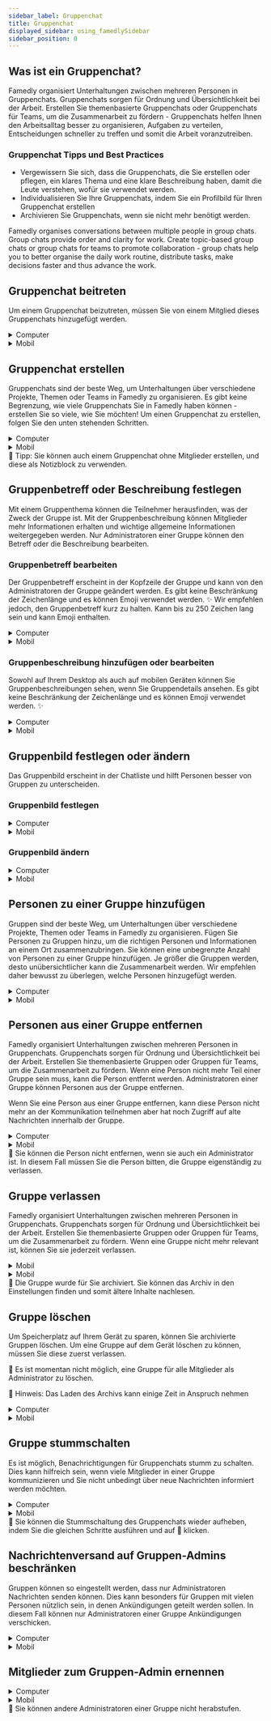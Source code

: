 ```yaml
---
sidebar_label: Gruppenchat
title: Gruppenchat
displayed_sidebar: using_famedlySidebar
sidebar_position: 0
---
```


## Was ist ein Gruppenchat?

<Translate>Famedly organisiert Unterhaltungen zwischen mehreren Personen in Gruppenchats. Gruppenchats sorgen für Ordnung und Übersichtlichkeit bei der Arbeit. Erstellen Sie themenbasierte Gruppenchats oder Gruppenchats für Teams, um die Zusammenarbeit zu fördern - Gruppenchats helfen Ihnen den Arbeitsalltag besser zu organisieren, Aufgaben zu verteilen, Entscheidungen schneller zu treffen und somit die Arbeit voranzutreiben.</Translate>

### Gruppenchat **Tipps und Best Practices**

- Vergewissern Sie sich, dass die Gruppenchats, die Sie erstellen oder pflegen, ein klares Thema und eine klare Beschreibung haben, damit die Leute verstehen, wofür sie verwendet werden.
- Individualisieren Sie Ihre Gruppenchats, indem Sie ein Profilbild für Ihren Gruppenchat erstellen
- Archivieren Sie Gruppenchats, wenn sie nicht mehr benötigt werden.

Famedly organises conversations between multiple people in group chats. Group chats provide order and clarity for work. Create topic-based group chats or group chats for teams to promote collaboration - group chats help you to better organise the daily work routine, distribute tasks, make decisions faster and thus advance the work.

## Gruppenchat beitreten

Um einem Gruppenchat beizutreten, müssen Sie von einem Mitglied dieses Gruppenchats hinzugefügt werden.



<details>
<summary>Computer</summary>

1. Sie können einer Gruppenchat nur beitreten, wenn Sie eine Einladung erhalten haben.
2. Alle Einladungen finden sich am oberen Ende der Chats Liste.
3. Klicken Sie auf den Gruppenchat zu dem Sie eingeladen wurden.
4. Akzeptieren Sie die Einladung.

<aside>
    🚧 Sollten Sie die Einladung ablehnen, müssen Sie die einladenden Person bitten, Sie erneut einzuladen.
    
</aside>

</details>

<details>
<summary>Mobil</summary>

1. Sie können einem Gruppenchat nur beitreten, wenn Sie eine Einladung erhalten haben.
2. Alle Einladungen finden sich am oberen Ende der Chats Liste.
3. Klicken Sie auf den Gruppenchat zu dem Sie eingeladen wurden.
4. Akzeptieren Sie die Einladung.

<aside>
    🚧 Sollten Sie die Einladung ablehnen, müssen Sie die einladenden Person bitten, Sie erneut einzuladen.
    
</aside>

</details>

## Gruppenchat erstellen

Gruppenchats sind der beste Weg, um Unterhaltungen über verschiedene Projekte, Themen oder Teams in Famedly zu organisieren. Es gibt keine Begrenzung, wie viele Gruppenchats Sie in Famedly haben können - erstellen Sie so viele, wie Sie möchten! Um einen Gruppenchat zu erstellen, folgen Sie den unten stehenden Schritten.

<details>
<summary>Computer</summary>

1. Klicken Sie auf die Schaltfläche Chat starten in der oberen linken Ecke.
2. Klicken Sie auf **Chat starten**.
3. Klicken Sie auf **Neue Gruppe**.
4. Geben Sie einen Gruppennamen ein.
5. Fügen Sie Mitglieder zum Gruppenchat hinzu.
6. Klicken Sie auf **Gruppe erstellen**, um den Vorgang abzuschließen.

</details>

<details>
<summary>Mobil</summary>

1. Tippen Sie auf **Chats** am unteren Bildschirmrand.
2. Tippen Sie auf die **+Neu** Schaltfläche unten rechts auf Ihrem Bildschirm.
3. Klicken Sie auf **Chat starten**.
4. Tippen Sie auf **Neue Gruppe**.
5. Geben Sie einen Gruppennamen ein.
6. Fügen Sie Mitglieder zum Gruppenchat hinzu.
7. Tippe auf ✔️ in der oberen rechten Ecke, um die Gruppe zu erstellen.

</details>

<aside>
🚧 Tipp: Sie können auch einem Gruppenchat ohne Mitglieder erstellen, und diese als Notizblock zu verwenden.

</aside>

## Gruppenbetreff oder Beschreibung festlegen

Mit einem Gruppenthema können die Teilnehmer herausfinden, was der Zweck der Gruppe ist. Mit der Gruppenbeschreibung können Mitglieder mehr Informationen erhalten und wichtige allgemeine Informationen weitergegeben werden. Nur Administratoren einer Gruppe können den Betreff oder die Beschreibung bearbeiten.

### Gruppenbetreff bearbeiten

Der Gruppenbetreff erscheint in der Kopfzeile der Gruppe und kann von den Administratoren der Gruppe geändert werden. Es gibt keine Beschränkung der Zeichenlänge und es können Emoji verwendet werden. ✨ Wir empfehlen jedoch, den Gruppenbetreff kurz zu halten. Kann bis zu 250 Zeichen lang sein und kann Emoji enthalten.


<details>
<summary>Computer</summary>

1. Klicken Sie auf ℹ in der rechten oberen Ecke des Bildschirms einer Gruppe, um die Gruppendetails zu öffnen
2. Klicken Sie auf **Chat starten**.
3. Geben Sie einen Namen ein.
4. Klicken Sie auf **Gruppe erstellen**, um den Vorgang abzuschließen.

</details>

<details>
<summary>Mobil</summary>

1. Tippen Sie auf die Kopfzeile einer Gruppe, um die Gruppendetails zu öffnen.
2. Klicken Sie auf ⠇ oben rechts auf dem Bildschirm.
3. Tippen Sie auf **Betreff ändern**.
4. Geben Sie einen Betreff ein
5. Tippen Sie auf **Fertig** um den Prozess abzuschließen.

</details>

### Gruppenbeschreibung hinzufügen oder bearbeiten

Sowohl auf Ihrem Desktop als auch auf mobilen Geräten können Sie Gruppenbeschreibungen sehen, wenn Sie Gruppendetails ansehen. Es gibt keine Beschränkung der Zeichenlänge und es können Emoji verwendet werden. ✨

<details>
<summary>Computer</summary>

1. Klicken Sie auf ℹ in der rechten oberen Ecke des Bildschirms einer Gruppe, um die Gruppendetails zu öffnen.
2. Klicken Sie auf **Chatbeschreibung festlegen**.
3. Geben Sie eine Beschreibung ein.
4. Klicken Sie auf **Fertig** um den Prozess abzuschließen.

</details>

<details>
<summary>Mobil</summary>

1. Tippen Sie auf die Kopfzeile einer Gruppe, um die Gruppendetails zu öffnen.
2. Klicken Sie auf ⠇ oben rechts auf dem Bildschirm.
3. Tippen Sie auf **Beschreibung ändern**.
4. Geben Sie eine Beschreibung ein.
5. Tippen Sie auf **Fertig** um den Prozess abzuschließen.

</details>

## Gruppenbild festlegen oder ändern

Das Gruppenbild erscheint in der Chatliste und hilft Personen besser von Gruppen zu unterscheiden.

### Gruppenbild festlegen

<details>
<summary>Computer</summary>

1. Klicken Sie auf ℹ in der rechten oberen Ecke des Bildschirms einer Gruppe, um die Gruppendetails zu öffnen
2. Klicken Sie auf **+** neben den Initialen der Gruppe
3. Wählen Sie ein Bild aus Ihrem Dateisystem
4. Klicken Sie auf **Öffnen**.

</details>


<details>
<summary>Mobil</summary>

1. Tippen Sie auf die Kopfzeile einer Gruppe, um die Gruppendetails zu öffnen.
2. Tippe auf **+** neben den Initialen der Gruppe
3. Wählen Sie ein Bild aus Ihrem Dateisystem
4. Klicken Sie auf **Öffnen**.

</details>

### Gruppenbild ändern


<details>
<summary>Computer</summary>

1. Klicken Sie auf ℹ in der rechten oberen Ecke des Bildschirms einer Gruppe, um die Gruppendetails zu öffnen
2. Klicken Sie auf ✎ neben dem Gruppenbild.
3. Wählen Sie ein Bild aus Ihrem Dateisystem
4. Klicken Sie auf **Öffnen**.

</details>

<details>
<summary>Mobil</summary>

1. Tippen Sie auf die Kopfzeile einer Gruppe, um die Gruppendetails zu öffnen.
2. Tippe auf ✎ neben dem Gruppenbild.
3. Wählen Sie ein Bild aus Ihrem Dateisystem
4. Klicken Sie auf **Öffnen**.

</details>

## Personen zu einer Gruppe hinzufügen

Gruppen sind der beste Weg, um Unterhaltungen über verschiedene Projekte, Themen oder Teams in Famedly zu organisieren. Fügen Sie Personen zu Gruppen hinzu, um die richtigen Personen und Informationen an einem Ort zusammenzubringen. Sie können eine unbegrenzte Anzahl von Personen zu einer Gruppe hinzufügen. Je größer die Gruppen werden, desto unübersichtlicher kann die Zusammenarbeit werden. Wir empfehlen daher bewusst zu überlegen, welche Personen hinzugefügt werden.

<details>
<summary>Computer</summary>

1. Klicken Sie auf ℹ in der rechten oberen Ecke des Bildschirms einer Gruppe, um die Gruppendetails zu öffnen.
2. Klicken Sie auf **Mitglieder**.
3. Klicken Sie auf **+** in der oberen rechten Ecke.
4. Klicken Sie auf die Person, die Sie hinzufügen möchten.

</details>

<details>
<summary>Mobil</summary>

1. Tippen Sie auf **⠇** in der rechten oberen Ecke der Kopfzeile einer Gruppe.
2. Wählen Sie die Person aus, die Sie hinzufügen möchten.

</details>



## Personen aus einer Gruppe entfernen

Famedly organisiert Unterhaltungen zwischen mehreren Personen in Gruppenchats. Gruppenchats sorgen für Ordnung und Übersichtlichkeit bei der Arbeit. Erstellen Sie themenbasierte Gruppen oder Gruppen für Teams, um die Zusammenarbeit zu fördern. Wenn eine Person nicht mehr Teil einer Gruppe sein muss, kann die Person entfernt werden. Administratoren einer Gruppe können Personen aus der Gruppe entfernen.

Wenn Sie eine Person aus einer Gruppe entfernen, kann diese Person nicht mehr an der Kommunikation teilnehmen aber hat noch Zugriff auf alte Nachrichten innerhalb der Gruppe.

<details>
<summary>Computer</summary>

1. Klicken Sie auf ℹ in der rechten oberen Ecke des Bildschirms einer Gruppe, um die Gruppendetails zu öffnen.
2. Klicken Sie auf **Mitglieder**.
3. Klicken Sie auf **Benutzer entfernen**.

</details>

<details>
<summary>Mobil</summary>

1. Tippen Sie auf die Kopfzeile einer Gruppe, um die Gruppendetails zu öffnen.
2. Tippen Sie auf **Teilnehmer**.
3. **Tippen und halten** Sie auf die Person, die Sie entfernen möchtest.
4. Tippen Sie auf **"Name der Person" entfernen**.

</details>

<aside>
🚧 Sie können die Person nicht entfernen, wenn sie auch ein Administrator ist. In diesem Fall müssen Sie die Person bitten, die Gruppe eigenständig zu verlassen.

</aside>

## Gruppe verlassen

Famedly organisiert Unterhaltungen zwischen mehreren Personen in Gruppenchats. Gruppenchats sorgen für Ordnung und Übersichtlichkeit bei der Arbeit. Erstellen Sie themenbasierte Gruppen oder Gruppen für Teams, um die Zusammenarbeit zu fördern. Wenn eine Gruppe nicht mehr relevant ist, können Sie sie jederzeit verlassen.

<details>
<summary>Mobil</summary>

1. Klicken Sie auf ℹ in der rechten oberen Ecke des Bildschirms einer Gruppe, um die Gruppendetails zu öffnen.
2. Klicken Sie auf **Gruppe verlassen**.
3. Klicken Sie auf **Beenden**.

</details>


<details>
<summary>Mobil</summary>

1. Tippen Sie auf die Kopfzeile einer Gruppe, um die Gruppendetails zu öffnen.
2. Tippen Sie auf **Chat verlassen** am unteren Ende der Seite.
3. Wählen Sie **Ja**

</details>

<aside>
🚧 Die Gruppe wurde für Sie archiviert. Sie können das Archiv in den Einstellungen finden und somit ältere Inhalte nachlesen.

</aside>

## Gruppe löschen

Um Speicherplatz auf Ihrem Gerät zu sparen, können Sie archivierte Gruppen löschen. Um eine Gruppe auf dem Gerät löschen zu können, müssen Sie diese zuerst verlassen.

<aside>

🚧 Es ist momentan nicht möglich, eine Gruppe für alle Mitglieder als Administrator zu löschen.

</aside>

<aside>

🚧 Hinweis: Das Laden des Archivs kann einige Zeit in Anspruch nehmen

</aside>

<details>
<summary>Computer</summary>

1. Tippen Sie rechts neben dem Filterfeld auf Ihr **Profilbild oder Namens Initialen** um die Einstellungen zu öffnen.
2. Klicken Sie auf **Archiv**.
3. Klicken Sie auf ☑ oben rechts auf dem Bildschirm.
4. Wählen Sie eine oder mehrere Gruppen aus, die Sie löschen möchten.
5. Klicken Sie auf 🗑.
6. Klicken Sie **Ja.**

</details>


<details>
<summary>Mobil</summary>

1. Tippen Sie rechts neben dem Filterfeld auf Ihr **Profilbild oder Namens Initialen** um die Einstellungen zu öffnen.
2. Tippen Sie auf **Archiv**.
3. Tippen Sie auf **Archiv leeren**.
4. Tippen Sie **Löschen** um alle privaten Chats & Gruppen zu entfernen.

</details>

## Gruppe stummschalten

Es ist möglich, Benachrichtigungen für Gruppenchats stumm zu schalten. Dies kann hilfreich sein, wenn viele Mitglieder in einer Gruppe kommunizieren und Sie nicht unbedingt über neue Nachrichten informiert werden möchten.


<details>
<summary>Computer</summary>

1. Klicken Sie auf ℹ in der rechten oberen Ecke des Bildschirms einer Gruppe, um die Gruppendetails zu öffnen.
2. Tippen Sie auf 🔔, um die Gruppe stumm zu schalten.

</details>

<details>
<summary>Mobil</summary>

1. Tippen Sie auf die Kopfzeile einer Gruppe, um die Gruppendetails zu öffnen.
2. Tippen Sie auf 🔔, um die Gruppe stumm zu schalten.

</details>

<aside>
🚧 Sie können die Stummschaltung des Gruppenchats wieder aufheben, indem Sie die gleichen Schritte ausführen und auf 🔕 klicken.

</aside>

## Nachrichtenversand auf Gruppen-Admins beschränken

Gruppen können so eingestellt werden, dass nur Administratoren Nachrichten senden können. Dies kann besonders für Gruppen mit vielen Personen nützlich sein, in denen Ankündigungen geteilt werden sollen. In diesem Fall können nur Administratoren einer Gruppe Ankündigungen verschicken.

<details>
<summary>Computer</summary>

<aside>
    🚧 Diese Funktion ist auf dem Computer nicht verfügbar.
    
</aside>

</details>



<details>
<summary>Mobil</summary>

1. Tippen Sie auf die Kopfzeile einer Gruppe, um die Gruppendetails zu öffnen.
2. Tippe **Beschränke Nachrichten auf Gruppenadmins** um sie zu aktivieren.

</details>

## Mitglieder zum Gruppen-Admin ernennen

<details>
<summary>Computer</summary>

1. Klicken Sie auf ℹ in der rechten oberen Ecke des Bildschirms einer Gruppe, um die Gruppendetails zu öffnen.
2. Klicken Sie auf **Mitglieder**.
3. Klicken Sie auf **Zum Administrator ernennen**.

</details>

<details>
<summary>Mobil</summary>

1. Tippen Sie auf die Kopfzeile einer Gruppe, um die Gruppendetails zu öffnen.
2. Tippen Sie auf **Teilnehmer**.
3. **Tippen und halten** Sie auf die Person, die Sie entfernen möchtest.
4. Tippen Sie auf **Zum Administrator ernennen**.

</details>

<aside>
🚧 Sie können andere Administratoren einer Gruppe nicht herabstufen.

</aside>